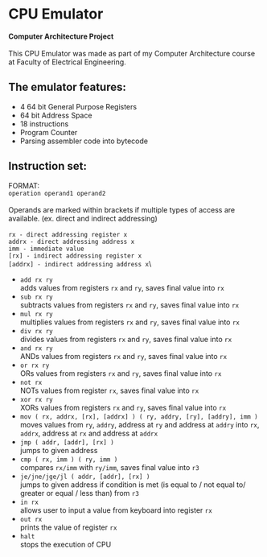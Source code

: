 # CPU Emulator
**Computer Architecture Project**\
\
This CPU Emulator was made as part of my Computer Architecture course at Faculty of Electrical Engineering. 

## The emulator features:
- 4 64 bit General Purpose Registers
- 64 bit Address Space
- 18 instructions
- Program Counter
- Parsing assembler code into bytecode

## Instruction set: 
 FORMAT:\
`operation operand1 operand2`\
\
Operands are marked within brackets if multiple types of access are available. (ex. direct and indirect addressing)\
\
`rx - direct addressing register x`\
`addrx - direct addressing address x`\
`imm - immediate value`\
`[rx] - indirect addressing register x`\
`[addrx] - indirect addressing address x`\

- `add rx ry`<br> adds values from registers `rx` and `ry`, saves final value into `rx`
- `sub rx ry`<br> subtracts values from registers `rx` and `ry`, saves final value into `rx`
- `mul rx ry`<br> multiplies values from registers `rx` and `ry`, saves final value into `rx`
- `div rx ry`<br> divides values from registers `rx` and `ry`, saves final value into `rx`
- `and rx ry`<br> ANDs values from registers `rx` and `ry`, saves final value into `rx`
- `or rx ry`<br> ORs values from registers `rx` and `ry`, saves final value into `rx`
- `not rx`<br> NOTs values from register `rx`, saves final value into `rx`
- `xor rx ry`<br> XORs values from registers `rx` and `ry`, saves final value into `rx`
- `mov ( rx, addrx, [rx], [addrx] ) ( ry, addry, [ry], [addry], imm )`<br> moves values from `ry`, `addry`, address at `ry` and address at `addry` into `rx`, `addrx`, address at `rx` and address at `addrx`
- `jmp ( addr, [addr], [rx] )`<br> jumps to given address
- `cmp ( rx, imm ) ( ry, imm )`<br> compares `rx/imm` with `ry/imm`, saves final value into `r3`
- `je/jne/jge/jl ( addr, [addr], [rx] )`<br> jumps to given address if condition is met (is equal to / not equal to/ greater or equal / less than) from `r3`
- `in rx`<br> allows user to input a value from keyboard into register `rx`
- `out rx`<br> prints the value of register `rx`
- `halt`<br> stops the execution of CPU
